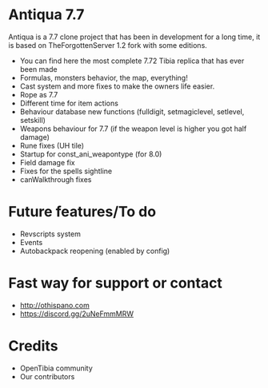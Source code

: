 # Antiqua 7.7
Antiqua is a 7.7 clone project that has been in development for a long time, it is based on TheForgottenServer 1.2 fork with some editions.

  - You can find here the most complete 7.72 Tibia replica that has ever been made
  - Formulas, monsters behavior, the map, everything!
  - Cast system and more fixes to make the owners life easier.
  - Rope as 7.7
  - Different time for item actions
  - Behaviour database new functions (fulldigit, setmagiclevel, setlevel, setskill)
  - Weapons behaviour for 7.7 (if the weapon level is higher you got half damage)
  - Rune fixes (UH tile)
  - Startup for const_ani_weapontype (for 8.0)
  - Field damage fix
  - Fixes for the spells sightline
  - canWalkthrough fixes

# Future features/To do
  - Revscripts system
  - Events
  - Autobackpack reopening (enabled by config)

# Fast way for support or contact
  - http://othispano.com
  - https://discord.gg/2uNeFmmMRW

# Credits
  - OpenTibia community
  - Our contributors
